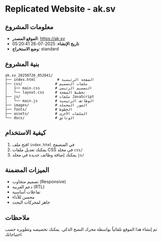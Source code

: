 # Replicated Website - ak.sv

## معلومات المشروع
- **الموقع المصدر**: https://ak.sv
- **تاريخ الإنشاء**: 2025-07-26 05:20:41
- **وضع الاستخراج**: standard

## بنية المشروع
```
ak.sv_20250726_052041/
├── index.html          # الصفحة الرئيسية
├── css/               # ملفات التصميم
│   ├── main.css       # التصميم الرئيسي
│   └── layout.css     # تخطيط الصفحة
├── js/                # ملفات JavaScript
│   └── main.js        # الوظائف الرئيسية
├── images/            # الصور المحملة
├── fonts/             # الخطوط
├── assets/            # الملفات الأخرى
└── docs/              # الوثائق

```

## كيفية الاستخدام
1. افتح ملف `index.html` في المتصفح
2. يمكنك تعديل ملفات CSS في مجلد `css/`
3. يمكنك إضافة وظائف جديدة في مجلد `js/`

## الميزات المضمنة
- تصميم متجاوب (Responsive)
- دعم العربية (RTL)
- تفاعلات أساسية
- محسن للأداء
- جاهز لمحركات البحث

## ملاحظات
تم إنشاء هذا الموقع تلقائياً بواسطة محرك النسخ الذكي.
يمكنك تخصيصه وتطويره حسب احتياجاتك.

